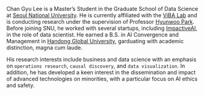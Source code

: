 Chan Gyu Lee is a Master’s Student in the Graduate School of Data Science at [Seoul National University](https://en.snu.ac.kr). He is currently affiliated with the [ViBA Lab](https://www.snu-viba.com) and is conducting research under the supervision of Professor [Hyunwoo Park](https://hyunwoopark.com). Before joining SNU, he worked with several startups, including [ImpactiveAI](http://en.impactive-ai.com), in the role of data scientist. He earned a B.S. in AI Convergence and Management in [Handong Global University](https://www.handong.edu/eng), garduating with academic distinction, magna cum laude.

His research interests include business and data science with an emphasis on `operations research`, `causal discovery`, and `data visualization`. In addition, he has developed a keen interest in the dissemination and impact of advanced technologies on minorities, with a particular focus on AI ethics and safety.
